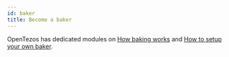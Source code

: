 ```yaml
---
id: baker
title: Become a baker
---
```


OpenTezos has dedicated modules on [How baking works](/baking) and [How to setup your own baker](/baker). 